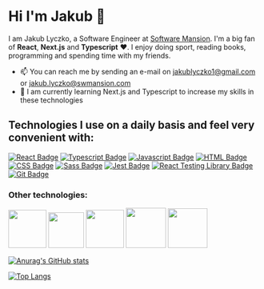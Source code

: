 # Hi I'm Jakub 👋

I am Jakub Lyczko, a Software Engineer at [Software Mansion](https://github.com/software-mansion). I'm a big fan of **React**, **Next.js** and **Typescript** ❤️. I enjoy doing sport, reading books, programming and spending time with my friends.

- 📫 You can reach me by sending an e-mail on jakublyczko1@gmail.com or jakub.lyczko@swmansion.com
- 📗 I am currently learning Next.js and Typescript to increase my skills in these technologies

## Technologies I use on a daily basis and feel very convenient with:

[![React Badge](https://img.shields.io/badge/-React-61DBFB?style=for-the-badge&labelColor=black&logo=react&logoColor=61DBFB)](https://reactjs.org) [![Typescript Badge](https://img.shields.io/badge/-Typescript-007acc?style=for-the-badge&labelColor=black&logo=typescript&logoColor=007acc)](https://www.typescriptlang.org) [![Javascript Badge](https://img.shields.io/badge/JavaScript-F7DF1E?style=for-the-badge&logo=javascript&logoColor=black)](https://www.javascript.com/) [![HTML Badge](https://img.shields.io/badge/HTML5-E34F26?style=for-the-badge&logo=html5&logoColor=white)](https://www.w3schools.com/html/) [![CSS Badge](https://img.shields.io/badge/CSS3-1572B6?style=for-the-badge&logo=css3&logoColor=white)](https://www.w3schools.com/css/) [![Sass Badge](https://img.shields.io/badge/Sass-CC6699?style=for-the-badge&logo=sass&logoColor=white)](https://sass-lang.com/) [![Jest Badge](https://img.shields.io/badge/Jest-323330?style=for-the-badge&logo=Jest&logoColor=white)](https://jestjs.io/)
[![React Testing Library Badge](https://img.shields.io/badge/testing%20library-323330?style=for-the-badge&logo=testing-library&logoColor=red)](https://testing-library.com/)
[![Git Badge](https://img.shields.io/badge/GIT-E44C30?style=for-the-badge&logo=git&logoColor=white)](https://git-scm.com/)

### Other technologies:

<a href="https://nextjs.org/"><img width="76px" src="https://gorzelinski.com/static/1db41e3ecd311724a15306b270d99dd9/6e87d/next-js-logo.png"/><a/>
<a href="https://www.docker.com/"><img width="71px" src="https://www.mirantis.com/wp-content/uploads/2021/11/docker-blog-image.png"/><a/>
<a href="https://www.cypress.io/"><img width="76px" src="https://www.cypress.io/static/8fb8a1db3cdc0b289fad927694ecb415/cypress-io-logo-social-share.png"/><a/>
 <a href="https://kubernetes.io/"><img width="80px" src="https://www.vectorlogo.zone/logos/kubernetes/kubernetes-ar21.png"/><a/>
<a href="https://nodejs.org/en/"><img width="79px" src="https://www.vectorlogo.zone/logos/nodejs/nodejs-ar21.png"/><a/>

 
[![Anurag's GitHub stats](https://github-readme-stats.vercel.app/api?username=Lyczeq&show_icons=true&theme=buefy)](https://github.com/anuraghazra/github-readme-stats)

[![Top Langs](https://github-readme-stats.vercel.app/api/top-langs/?username=Lyczeq&layout=compact)](https://github.com/anuraghazra/github-readme-stats)


<!--
**Lyczeq/Lyczeq** is a ✨ _special_ ✨ repository because its `README.md` (this file) appears on your GitHub profile.

Here are some ideas to get you started:


- 🌱 I’m currently learning ...
- 👯 I’m looking to collaborate on ...
- 🤔 I’m looking for help with ...
- 💬 Ask me about ...

- 😄 Pronouns: ...
- ⚡ Fun fact: ...
-->
